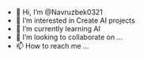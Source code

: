 - 👋 Hi, I’m @Navruzbek0321
- 👀 I’m interested in Create AI projects
- 🌱 I’m currently learning AI
- 💞️ I’m looking to collaborate on ...
- 📫 How to reach me ...

<!---
Navruzbek0321/Navruzbek0321 is a ✨ special ✨ repository because its `README.md` (this file) appears on your GitHub profile.
You can click the Preview link to take a look at your changes.
--->
